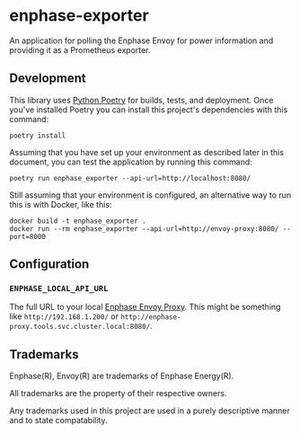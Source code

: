 # enphase-exporter
An application for polling the Enphase Envoy for power information and providing it as a Prometheus exporter.

## Development

This library uses [Python Poetry](https://python-poetry.org/) for builds, tests, and deployment. Once you've installed Poetry you can install this project's dependencies with this command:

```
poetry install
```

Assuming that you have set up your environment as described later in this document, you can test the application by running this command:

```
poetry run enphase_exporter --api-url=http://localhost:8080/
```

Still assuming that your environment is configured, an alternative way to run this is with Docker, like this:

```
docker build -t enphase_exporter .
docker run --rm enphase_exporter --api-url=http://envoy-proxy:8080/ --port=8000
```

## Configuration

### `ENPHASE_LOCAL_API_URL`

The full URL to your local [Enphase Envoy Proxy](https://github.com/paullockaby/enphase-proxy). This might be something like `http://192.168.1.200/` or `http://enphase-proxy.tools.svc.cluster.local:8080/`.

## Trademarks

Enphase(R), Envoy(R) are trademarks of Enphase Energy(R).

All trademarks are the property of their respective owners.

Any trademarks used in this project are used in a purely descriptive manner and to state compatability.
